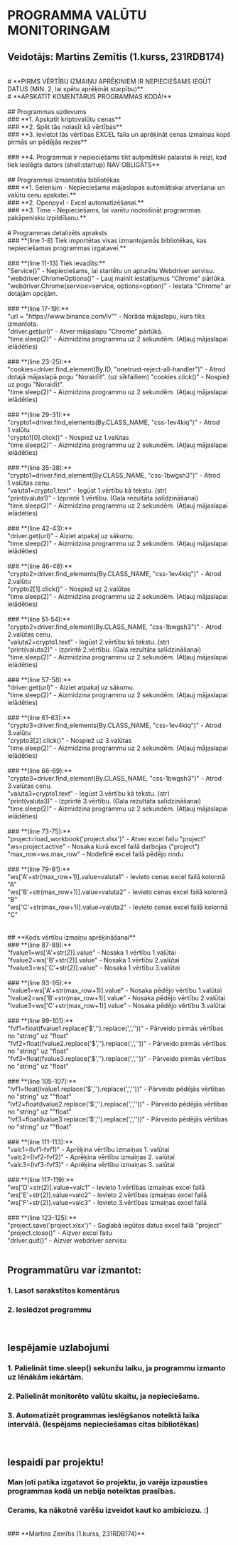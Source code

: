# **PROGRAMMA VALŪTU MONITORINGAM** <br />

## **Veidotājs: Martins Zemītis (1.kurss, 231RDB174)**
<br />
# **PIRMS VĒRTĪBU IZMAIŅU APRĒĶINIEM IR NEPIECIEŠAMS IEGŪT DATUS (MIN. 2, lai spētu aprēķināt starpību)** <br />
# **APSKATĪT KOMENTĀRUS PROGRAMMAS KODĀ!** <br />
<br />
## Programmas uzdevums <br />
### **1. Apskatīt kriptovalūtu cenas** <br />
### **2. Spēt tās nolasīt kā vērtības** <br />
### **3. Ievietot tās vērtības EXCEL faila un aprēķināt cenas izmaiņas kopš pirmās un pēdējās reizes** <br />
<br />
### **4. Programmai ir nepieciešams tikt automātiski palaistai ik reizi, kad tiek ieslēgts dators (shell:startup) NAV OBLIGĀTS** <br />
<br />
## Programmai izmantotās bibliotēkas <br />
### **1. Selenium - Nepieciešama mājaslapas automātiskai atveršanai un valūtu cenu apskatei.** <br />
### **2. Openpyxl - Excel automatizēšanai.** <br />
### **3. Time - Nepieciešams, lai varētu nodrošināt programmas pakāpenisku izpildīšanu.** <br />
<br />
# Programmas detalizēts apraksts <br />
### **(line 1-8) Tiek importētas visas izmantojamās bibliotēkas, kas nepieciešamas programmas izgatavei.** <br />
<br />
### **(line 11-13) Tiek ievadīts:** <br />
"Service()" - Nepieciešams, lai startētu un apturētu Webdriver servisu. <br />
"webdriver.ChromeOptions()" - Ļauj mainīt iestatījumus "Chrome" pārlūka. <br />
"webdriver.Chrome(service=service, options=option)" - Iestata "Chrome" ar dotajām opcijām. <br />
<br />
### **(line 17-19):** <br />
"url = "https://www.binance.com/lv"" - Norāda mājaslapu, kura tiks izmantota. <br />
"driver.get(url)" - Atver mājaslapu "Chrome" pārlūkā. <br />
"time.sleep(2)" - Aizmidzina programmu uz 2 sekundēm. (Atļauj mājaslapai ielādēties) <br />
<br />
### **(line 23-25):** <br />
"cookies=driver.find_element(By.ID, "onetrust-reject-all-handler")" - Atrod dotajā mājaslapā pogu "Noraidīt". (uz sīkfailiem)
"cookies.click()" - Nospiež uz pogu "Noraidīt". <br />
"time.sleep(2)" - Aizmidzina programmu uz 2 sekundēm. (Atļauj mājaslapai ielādēties) <br />
<br />
### **(line 29-31):**  <br />
"crypto1=driver.find_elements(By.CLASS_NAME, "css-1ev4kiq")" - Atrod 1.valūtu <br />
"crypto1[0].click()" - Nospiež uz 1.valūtas <br />
"time.sleep(2)" - Aizmidzina programmu uz 2 sekundēm. (Atļauj mājaslapai ielādēties) <br />
<br />
### **(line 35-38):** <br />
"crypto1=driver.find_element(By.CLASS_NAME, "css-1bwgsh3")"  - Atrod 1.valūtas cenu. <br />
"valuta1=crypto1.text" - Iegūst 1.vērtību kā tekstu. (str) <br />
"print(valuta1)" - Izprintē 1.vērtību. (Gala rezultāta salīdzināšanai) <br />
"time.sleep(2)" - Aizmidzina programmu uz 2 sekundēm. (Atļauj mājaslapai ielādēties) <br />
<br />
### **(line 42-43):** <br />
"driver.get(url)" - Aiziet atpakaļ uz sākumu. <br />
"time.sleep(2)" - Aizmidzina programmu uz 2 sekundēm. (Atļauj mājaslapai ielādēties) <br />
<br />
### **(line 46-48):** <br />
"crypto2=driver.find_elements(By.CLASS_NAME, "css-1ev4kiq")" - Atrod 2.valūtu <br />
"crypto2[1].click()" - Nospiež uz 2.valūtas <br />
"time.sleep(2)" - Aizmidzina programmu uz 2 sekundēm. (Atļauj mājaslapai ielādēties) <br />
<br />
### **(line 51-54):** <br />
"crypto2=driver.find_element(By.CLASS_NAME, "css-1bwgsh3")"  - Atrod 2.valūtas cenu. <br />
"valuta2=crypto1.text" - Iegūst 2.vērtību kā tekstu. (str) <br />
"print(valuta2)" - Izprintē 2.vērtību. (Gala rezultāta salīdzināšanai) <br />
"time.sleep(2)" - Aizmidzina programmu uz 2 sekundēm. (Atļauj mājaslapai ielādēties) <br />
<br />
### **(line 57-58):** <br />
"driver.get(url)" - Aiziet atpakaļ uz sākumu. <br />
"time.sleep(2)" - Aizmidzina programmu uz 2 sekundēm. (Atļauj mājaslapai ielādēties) <br />
<br />
### **(line 61-63):** <br />
"crypto3=driver.find_elements(By.CLASS_NAME, "css-1ev4kiq")" - Atrod 3.valūtu <br />
"crypto3[2].click()" - Nospiež uz 3.valūtas <br />
"time.sleep(2)" - Aizmidzina programmu uz 2 sekundēm. (Atļauj mājaslapai ielādēties) <br />
<br />
### **(line 66-69):** <br />
"crypto3=driver.find_element(By.CLASS_NAME, "css-1bwgsh3")"  - Atrod 3.valūtas cenu. <br />
"valuta3=crypto1.text" - Iegūst 3.vērtību kā tekstu. (str) <br />
"print(valuta3)" - Izprintē 3.vērtību. (Gala rezultāta salīdzināšanai) <br />
"time.sleep(2)" - Aizmidzina programmu uz 2 sekundēm. (Atļauj mājaslapai ielādēties) <br />
<br />
### **(line 73-75):** <br />
"project=load_workbook('project.xlsx')" - Atver excel failu "project" <br />
"ws=project.active" - Nosaka kurā excel failā darbojas ("project") <br />
"max_row=ws.max_row" - Nodefinē excel failā pēdējo rindu <br />
<br />
### **(line 79-81):** <br />
"ws['A'+str(max_row+1)].value=valuta1" - Ievieto cenas excel failā kolonnā "A" <br />
"ws['B'+str(max_row+1)].value=valuta2" - Ievieto cenas excel failā kolonnā "B" <br />
"ws['C'+str(max_row+1)].value=valuta2" - Ievieto cenas excel failā kolonnā "C" <br />
<br />
<br />
## **Kods vērtību izmaiņu aprēķināšanai** <br />
### **(line 87-89):** <br />
"fvalue1=ws['A'+str(2)].value" - Nosaka 1.vērtību 1.valūtai <br />
"fvalue2=ws['B'+str(2)].value" - Nosaka 1.vērtību 2.valūtai <br />
"fvalue3=ws['C'+str(2)].value" - Nosaka 1.vērtību 3.valūtai <br />
<br />
### **(line 93-95):** <br />
"lvalue1=ws['A'+str(max_row+1)].value" - Nosaka pēdējo vērtību 1.valūtai <br />
"lvalue2=ws['B'+str(max_row+1)].value" - Nosaka pēdējo vērtību 2.valūtai <br />
"lvalue3=ws['C'+str(max_row+1)].value" - Nosaka pēdējo vērtību 3.valūtai <br />
<br />
### **(line 99-101):** <br />
"fvf1=float(fvalue1.replace('$','').replace(',',''))" - Pārveido pirmās vērtības no "string" uz "float" <br />
"fvf2=float(fvalue2.replace('$','').replace(',',''))" - Pārveido pirmās vērtības no "string" uz "float" <br />
"fvf3=float(fvalue3.replace('$','').replace(',',''))" - Pārveido pirmās vērtības no "string" uz "float" <br />
<br />
### **(line 105-107):** <br />
"lvf1=float(lvalue1.replace('$','').replace(',',''))" - Pārveido pēdējās vērtības no "string" uz ""float" <br />
"lvf2=float(lvalue2.replace('$','').replace(',',''))" - Pārveido pēdējās vērtības no "string" uz ""float" <br />
"lvf3=float(lvalue3.replace('$','').replace(',',''))" - Pārveido pēdējās vērtības no "string" uz ""float" <br />
<br />
### **(line 111-113):** <br />
"valc1=(lvf1-fvf1)" - Aprēķina vērtību izmaiņas 1. valūtai <br />
"valc2=(lvf2-fvf2)" - Aprēķina vērtību izmaiņas 2. valūtai <br />
"valc3=(lvf3-fvf3)" - Aprēķina vērtību izmaiņas 3. valūtai <br />
<br />
### **(line 117-119):** <br />
"ws['D'+str(2)].value=valc1" - Ievieto 1.vērtības izmaiņas excel failā <br />
"ws['E'+str(2)].value=valc2" - Ievieto 2.vērtības izmaiņas excel failā <br />
"ws['F'+str(2)].value=valc3" - Ievieto 3.vērtības izmaiņas excel failā <br />
<br />
### **(line 123-125):** <br />
"project.save('project.xlsx')" - Saglabā iegūtos datus excel failā "project" <br />
"project.close()" - Aizver excel failu <br />
"driver.quit()" - Aizver webdriver servisu <br />
<br />

## Programmatūru var izmantot: <br />
### **1. Lasot sarakstītos komentārus** <br />
### **2. Ieslēdzot programmu** <br />
<br />

## Iespējamie uzlabojumi <br />
### **1. Palielināt time.sleep() sekunžu laiku, ja programmu izmanto uz lēnākām iekārtām.** <br />
### **2. Palielināt monitorēto valūtu skaitu, ja nepieciešams.** <br />
### **3. Automatizēt programmas ieslēgšanos noteiktā laika intervālā. (Iespējams nepieciešamas citas bibliotēkas)** <br />
<br />

## Iespaidi par projektu! <br />
### **Man ļoti patika izgatavot šo projektu, jo varēja izpausties programmas kodā un nebija noteiktas prasības.** <br />
### **Cerams, ka nākotnē varēšu izveidot kaut ko ambiciozu. :)** <br />
<br />
### **Martins Zemītis (1.kurss, 231RDB174)**






